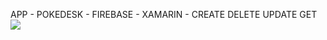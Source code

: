 APP - POKEDESK - FIREBASE - XAMARIN - CREATE DELETE UPDATE GET
<image src="https://raw.githubusercontent.com/theerudito/PokeDesk-Xamarin-Firebase/master/pokedeck.png"/>
